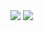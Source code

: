 <img src="https://capsule-render.vercel.app/api?type=venom&height=200&color=gradient&customColorList=4,6,30&text=MyeongSik's%20Gitbub&fontColor=232323&fontSize=55&animation=fadeIn&fontAlignY=55&fontAlign=50"/>
<img src="https://capsule-render.vercel.app/api?type=venom&height=200&color=gradient&customColorList=4,6,30&text=MyeongSik's%20Github&desc=Welcome😄&descAlignY=74&descSize=15&animation=fadeIn&fontSize=55&fontColor=232323"/>
<!--
**jmsyaya/jmsyaya** is a ✨ _special_ ✨ repository because its `README.md` (this file) appears on your GitHub profile.

Here are some ideas to get you started:

- 🔭 I’m currently working on ...
- 🌱 I’m currently learning ...
- 👯 I’m looking to collaborate on ...
- 🤔 I’m looking for help with ...
- 💬 Ask me about ...
- 📫 How to reach me: ...
- 😄 Pronouns: ...
- ⚡ Fun fact: ...
-->
